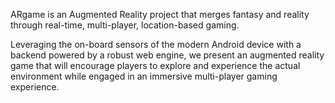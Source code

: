 ARgame is an Augmented Reality project that merges fantasy and reality through real-time, multi-player, location-based gaming.

Leveraging the on-board sensors of the modern Android device with a backend powered by a robust web engine, we present an augmented reality game that will encourage players to explore and experience the actual environment while engaged in an immersive multi-player gaming experience.